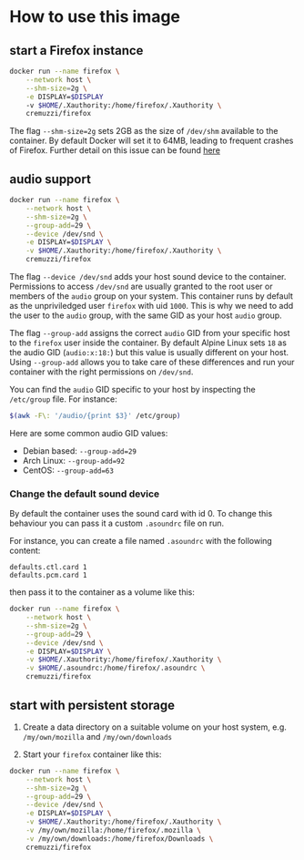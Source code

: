 # How to use this image

## start a Firefox instance

```sh
docker run --name firefox \
    --network host \
    --shm-size=2g \
    -e DISPLAY=$DISPLAY
    -v $HOME/.Xauthority:/home/firefox/.Xauthority \
    cremuzzi/firefox
```

The flag `--shm-size=2g` sets 2GB as the size of `/dev/shm` available to the container.
By default Docker will set it to 64MB, leading to frequent crashes of Firefox.
Further detail on this issue can be found [here](https://bugzilla.mozilla.org/show_bug.cgi?id=1338771#c10)

## audio support

```sh
docker run --name firefox \
    --network host \
    --shm-size=2g \
    --group-add=29 \
    --device /dev/snd \
    -e DISPLAY=$DISPLAY \
    -v $HOME/.Xauthority:/home/firefox/.Xauthority \
    cremuzzi/firefox
```

The flag `--device /dev/snd` adds your host sound device to the container.
Permissions to access `/dev/snd` are usually granted to the root user or members of the `audio` group on your system.
This container runs by default as the unpriviledged user `firefox` with uid `1000`. This is why we need to add the user to the `audio` group, with the same GID as your host `audio` group.



The flag `--group-add` assigns the correct `audio` GID from your specific host to the `firefox` user inside the container.
By default Alpine Linux sets `18` as the audio GID (`audio:x:18:`) but this value is usually different on your host.
Using `--group-add` allows you to take care of these differences and run your container with the right permissions on `/dev/snd`.

You can find the `audio` GID specific to your host by inspecting the `/etc/group` file.
For instance:

```sh
$(awk -F\: '/audio/{print $3}' /etc/group)
```

Here are some common audio GID values:

* Debian based: `--group-add=29`
* Arch Linux: `--group-add=92`
* CentOS: `--group-add=63`


### Change the default sound device

By default the container uses the sound card with id 0. To change this behaviour you can pass it a custom `.asoundrc` file on run.

For instance, you can create a file named `.asoundrc` with the following content:

```
defaults.ctl.card 1
defaults.pcm.card 1
```

then pass it to the container as a volume like this:

```sh
docker run --name firefox \
    --network host \
    --shm-size=2g \
    --group-add=29 \
    --device /dev/snd \
    -e DISPLAY=$DISPLAY \
    -v $HOME/.Xauthority:/home/firefox/.Xauthority \
    -v $HOME/.asoundrc:/home/firefox/.asoundrc \
    cremuzzi/firefox
```

## start with persistent storage

1. Create a data directory on a suitable volume on your host system, e.g. `/my/own/mozilla` and `/my/own/downloads`

2. Start your `firefox` container like this:

```sh
docker run --name firefox \
    --network host \
    --shm-size=2g \
    --group-add=29 \
    --device /dev/snd \
    -e DISPLAY=$DISPLAY \
    -v $HOME/.Xauthority:/home/firefox/.Xauthority \
    -v /my/own/mozilla:/home/firefox/.mozilla \
    -v /my/own/downloads:/home/firefox/Downloads \
    cremuzzi/firefox
```
